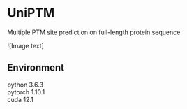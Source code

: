 # UniPTM

Multiple PTM site prediction on full-length protein sequence   

![Image text]

## Environment
python 3.6.3  
pytorch 1.10.1  
cuda 12.1
